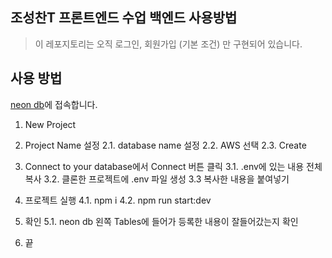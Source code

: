 ## 조성찬T 프론트엔드 수업 백엔드 사용방법
> 이 레포지토리는 오직 로그인, 회원가입 (기본 조건) 만 구현되어 있습니다.

## 사용 방법
[neon db](https://neon.tech/)에 접속합니다. 
1. New Project
2. Project Name 설정
2.1. database name 설정
2.2. AWS 선택
2.3. Create

3. Connect to your database에서 Connect 버튼 클릭
3.1. .env에 있는 내용 전체 복사
3.2. 클론한 프로젝트에 .env 파일 생성
3.3 복사한 내용을 붙여넣기


4. 프로젝트 실행
4.1. npm i
4.2. npm run start:dev

5. 확인
5.1. neon db 왼쪽 Tables에 들어가 등록한 내용이 잘들어갔는지 확인

6. 끝
 
